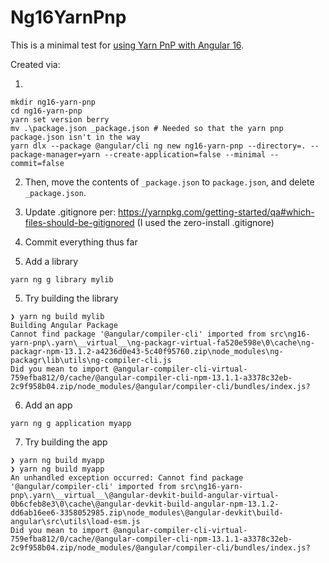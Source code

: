 # Ng16YarnPnp

This is a minimal test for [using Yarn PnP with Angular 16](https://github.com/angular/angular-cli/issues/16980).

Created via:

1.
```
mkdir ng16-yarn-pnp
cd ng16-yarn-pnp
yarn set version berry
mv .\package.json _package.json # Needed so that the yarn pnp package.json isn't in the way
yarn dlx --package @angular/cli ng new ng16-yarn-pnp --directory=. --package-manager=yarn --create-application=false --minimal --commit=false
```

2. Then, move the contents of `_package.json` to `package.json`, and delete `_package.json`.

3. Update .gitignore per: https://yarnpkg.com/getting-started/qa#which-files-should-be-gitignored
(I used the zero-install .gitignore)

4. Commit everything thus far

4. Add a library
```
yarn ng g library mylib
```

5. Try building the library
```
❯ yarn ng build mylib
Building Angular Package
Cannot find package '@angular/compiler-cli' imported from src\ng16-yarn-pnp\.yarn\__virtual__\ng-packagr-virtual-fa520e598e\0\cache\ng-packagr-npm-13.1.2-a4236d0e43-5c40f95760.zip\node_modules\ng-packagr\lib\utils\ng-compiler-cli.js
Did you mean to import @angular-compiler-cli-virtual-759efba812/0/cache/@angular-compiler-cli-npm-13.1.1-a3378c32eb-2c9f958b04.zip/node_modules/@angular/compiler-cli/bundles/index.js?
```

6. Add an app
```
yarn ng g application myapp
```

7. Try building the app
```
❯ yarn ng build myapp
❯ yarn ng build myapp
An unhandled exception occurred: Cannot find package '@angular/compiler-cli' imported from src\ng16-yarn-pnp\.yarn\__virtual__\@angular-devkit-build-angular-virtual-0b6cfeb8e3\0\cache\@angular-devkit-build-angular-npm-13.1.2-dd6ab16ee6-3358052985.zip\node_modules\@angular-devkit\build-angular\src\utils\load-esm.js
Did you mean to import @angular-compiler-cli-virtual-759efba812/0/cache/@angular-compiler-cli-npm-13.1.1-a3378c32eb-2c9f958b04.zip/node_modules/@angular/compiler-cli/bundles/index.js?
```
